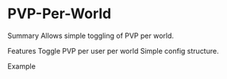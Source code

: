 PVP-Per-World
=============
Summary
    Allows simple toggling of PVP per world.

Features
    Toggle PVP per user per world
    Simple config structure.

Example
    
